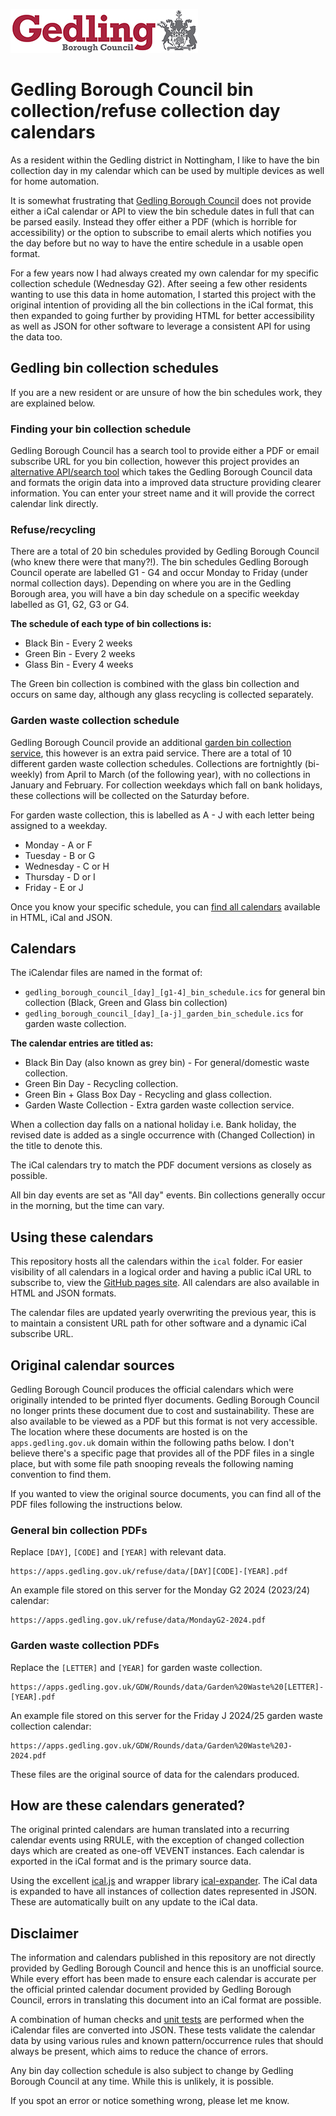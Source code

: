 ![Gedling Borough Council](assets/images/gedling-council-logo.jpg)

# Gedling Borough Council bin collection/refuse collection day calendars

As a resident within the Gedling district in Nottingham, I like to have the bin collection day in my calendar which can be used by multiple devices as well for home automation. 

It is somewhat frustrating that [Gedling Borough Council](https://www.gedling.gov.uk/) does not provide either a iCal calendar or API to view the bin schedule dates in full that can be parsed easily. Instead they offer either a PDF (which is horrible for accessibility) or the option to subscribe to email alerts which notifies you the day before but no way to have the entire schedule in a usable open format.

For a few years now I had always created my own calendar for my specific collection schedule (Wednesday G2). After seeing a few other residents wanting to use this data in home automation, I started this project with the original intention of providing all the bin collections in the iCal format, this then expanded to going further by providing HTML for better accessibility as well as JSON for other software to leverage a consistent API for using the data too.

## Gedling bin collection schedules

If you are a new resident or are unsure of how the bin schedules work, they are explained below.

### Finding your bin collection schedule

Gedling Borough Council has a search tool to provide either a PDF or email subscribe URL for you bin collection, however this project provides an [alternative API/search tool](https://www.gbcbincalendars.co.uk/collection-search) which takes the Gedling Borough Council data and formats the origin data into a improved data structure providing clearer information. You can enter your street name and it will provide the correct calendar link directly.

### Refuse/recycling

There are a total of 20 bin schedules provided by Gedling Borough Council (who knew there were that many?!). The bin schedules Gedling Borough Council operate are labelled G1 - G4 and occur Monday to Friday (under normal collection days). Depending on where you are in the Gedling Borough area, you will have a bin day schedule on a specific weekday labelled as G1, G2, G3 or G4.

**The schedule of each type of bin collections is:**

* Black Bin - Every 2 weeks
* Green Bin - Every 2 weeks
* Glass Bin - Every 4 weeks

The Green bin collection is combined with the glass bin collection and occurs on same day, although any glass recycling is collected separately.

### Garden waste collection schedule

Gedling Borough Council provide an additional [garden bin collection service](https://www.gedling.gov.uk/rubbish/gardenwaste/), this however is an extra paid service. There are a total of 10 different garden waste collection schedules. Collections are fortnightly (bi-weekly) from April to March (of the following year), with no collections in January and February. For collection weekdays which fall on bank holidays, these collections will be collected on the Saturday before.

For garden waste collection, this is labelled as A - J with each letter being assigned to a weekday.

* Monday - A or F
* Tuesday - B or G
* Wednesday - C or H
* Thursday - D or I
* Friday - E or J

Once you know your specific schedule, you can [find all calendars](https://www.gbcbincalendars.co.uk) available in HTML, iCal and JSON.

## Calendars

The iCalendar files are named in the format of: 

* `gedling_borough_council_[day]_[g1-4]_bin_schedule.ics` for general bin collection (Black, Green and Glass bin collection)
* `gedling_borough_council_[day]_[a-j]_garden_bin_schedule.ics` for garden waste collection. 

**The calendar entries are titled as:**

* Black Bin Day (also known as grey bin) - For general/domestic waste collection.
* Green Bin Day - Recycling collection.
* Green Bin + Glass Box Day - Recycling and glass collection.
* Garden Waste Collection - Extra garden waste collection service.

When a collection day falls on a national holiday i.e. Bank holiday, the revised date is added as a single occurrence with (Changed Collection) in the title to denote this.

The iCal calendars try to match the PDF document versions as closely as possible.

All bin day events are set as "All day" events. Bin collections generally occur in the morning, but the time can vary.

## Using these calendars

This repository hosts all the calendars within the `ical` folder. For easier visibility of all calendars in a logical order and having a public iCal URL to subscribe to, view the [GitHub pages site](https://www.gbcbincalendars.co.uk). All calendars are also available in HTML and JSON formats.

The calendar files are updated yearly overwriting the previous year, this is to maintain a consistent URL path for other software and a dynamic iCal subscribe URL.

## Original calendar sources

Gedling Borough Council produces the official calendars which were originally intended to be printed flyer documents. Gedling Borough Council no longer prints these document due to cost and sustainability. These are also available to be viewed as a PDF but this format is not very accessible. The location where these documents are hosted is on the `apps.gedling.gov.uk` domain within the following paths below. I don't believe there's a specific page that provides all of the PDF files in a single place, but with some file path snooping reveals the following naming convention to find them.

If you wanted to view the original source documents, you can find all of the PDF files following the instructions below.

### General bin collection PDFs

Replace `[DAY]`, `[CODE]` and `[YEAR]` with relevant data.

```
https://apps.gedling.gov.uk/refuse/data/[DAY][CODE]-[YEAR].pdf
```

An example file stored on this server for the Monday G2 2024 (2023/24) calendar:

```
https://apps.gedling.gov.uk/refuse/data/MondayG2-2024.pdf
```

### Garden waste collection PDFs

Replace the `[LETTER]` and `[YEAR]` for garden waste collection.

```
https://apps.gedling.gov.uk/GDW/Rounds/data/Garden%20Waste%20[LETTER]-[YEAR].pdf
```

An example file stored on this server for the Friday J 2024/25 garden waste collection calendar:

```
https://apps.gedling.gov.uk/GDW/Rounds/data/Garden%20Waste%20J-2024.pdf
```

These files are the original source of data for the calendars produced.

## How are these calendars generated?

The original printed calendars are human translated into a recurring calendar events using RRULE, with the exception of changed collection days which are created as one-off VEVENT instances. Each calendar is exported in the iCal format and is the primary source data.

Using the excellent [ical.js](https://github.com/kewisch/ical.js) and wrapper library [ical-expander](https://www.npmjs.com/package/ical-expander). The iCal data is expanded to have all instances of collection dates represented in JSON. These are automatically built on any update to the iCal data.

## Disclaimer

The information and calendars published in this repository are not directly provided by Gedling Borough Council and hence this is an unofficial source. While every effort has been made to ensure each calendar is accurate per the official printed calendar document provided by Gedling Borough Council, errors in translating this document into an iCal format are possible.

A combination of human checks and [unit tests](test/json-calendar-validation.js) are performed when the iCalendar files are converted into JSON. These tests validate the calendar data by using various rules and known pattern/occurrence rules that should always be present, which aims to reduce the chance of errors.

Any bin day collection schedule is also subject to change by Gedling Borough Council at any time. While this is unlikely, it is possible.

If you spot an error or notice something wrong, please let me know.

